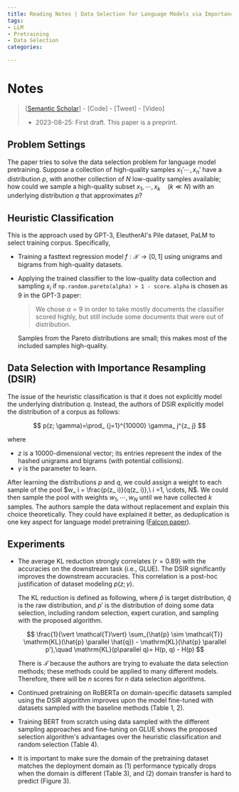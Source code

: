```yaml
---
title: Reading Notes | Data Selection for Language Models via Importance Resampling
tags: 
- LLM
- Pretraining
- Data Selection
categories:

---
```



# Notes

> [[Semantic Scholar](https://www.semanticscholar.org/paper/Data-Selection-for-Language-Models-via-Importance-Xie-Santurkar/a008cc894024329d832d2c9c489d57440e3fa234)] - [Code] - [Tweet] - [Video]
> - 2023-08-25: First draft. This paper is a preprint.

## Problem Settings

The paper tries to solve the data selection problem for language model pretraining. Suppose a collection of high-quality samples $x_ 1' \cdots, x_ n'$ have a distribution $p$, with another collection of $N$ low-quality samples available; how could we sample a high-quality subset $x_ 1, \cdots, x_ k\quad (k \ll N)$ with an underlying distribution $q$ that approximates $p$?

## Heuristic Classification

This is the approach used by GPT-3, EleutherAI's Pile dataset, PaLM to select training corpus. Specifically,

- Training a fasttext regression model $f: \mathcal{X} \rightarrow [0, 1]$ using unigrams and bigrams from high-quality datasets.

- Applying the trained classifier to the low-quality data collection and sampling $x_ i$ if `np.random.pareto(alpha) > 1 - score`. `alpha` is chosen as 9 in the GPT-3 paper:

  > We chose $\alpha=9$ in order to take mostly documents the classifier scored highly, but still include some documents that were out of distribution. 
  
  Samples from the Pareto distributions are small; this makes most of the included samples high-quality.

## Data Selection with Importance Resampling (DSIR)

The issue of the heuristic classification is that it does not explicitly model the underlying distribution $q$. Instead, the authors of DSIR explicitly model the distribution of a corpus as follows:

$$
p(z; \gamma)=\prod_ {j=1}^{10000} \gamma_ j^{z_ j}
$$

where

- $z$ is a 10000-dimensional vector; its entries represent the index of the hashed unigrams and bigrams (with potential collisions).
- $\gamma$ is the parameter to learn.

After learning the distributions $p$ and $q$, we could assign a weight to each sample of the pool $w_ i = \frac{p(z_ i)}{q(z_ i)},\ i =1, \cdots, N$. We could then sample the pool with weights $w_ 1, \cdots, w_ N$ until we have collected $k$ samples. The authors sample the data without replacement and explain this choice theoretically. They could have explained it better, as deduplication is one key aspect for language model pretraining ([Falcon paper](https://arxiv.org/pdf/2306.01116.pdf)).

## Experiments

- The average KL reduction strongly correlates ($r = 0.89$) with the accuracies on the downstream task (i.e., GLUE). The DSIR significantly improves the downstream accuracies. This correlation is a post-hoc justification of dataset modeling $p(z;\gamma)$.

  The KL reduction is defined as following, where $\hat{p}$ is target distribution, $\hat{q}$ is the raw distribution, and $p'$ is the distribution of doing some data selection, including random selection, expert curation, and sampling with the proposed algorithm.

  $$
  \frac{1}{\vert \mathcal{T}\vert} \sum_{\hat{p} \sim \mathcal{T}} \mathrm{KL}(\hat{p} \parallel \hat{q}) - \mathrm{KL}(\hat{p} \parallel p'),\quad \mathrm{KL}(p\parallel q)= H(p, q) - H(p)
  $$

  There is $\mathcal{T}$ because the authors are trying to evaluate the data selection methods; these methods could be applied to many different models. Therefore, there will be $n$ scores for $n$ data selection algorithms.

- Continued pretraining on RoBERTa on domain-specific datasets sampled using the DSIR algorithm improves upon the model fine-tuned with datasets sampled with the baseline methods (Table 1, 2).
- Training BERT from scratch using data sampled with the different sampling approaches and fine-tuning on GLUE shows the proposed selection algorithm's advantages over the heuristic classification and random selection (Table 4).
- It is important to make sure the domain of the pretraining dataset matches the deployment domain as (1) performance typically drops when the domain is different (Table 3), and (2) domain transfer is hard to predict (Figure 3).

